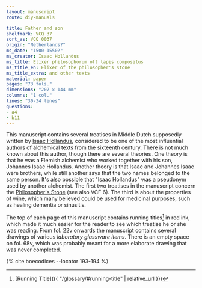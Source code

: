```yaml
---
layout: manuscript
route: diy-manuals

title: Father and son
shelfmark: VCQ 37
sort_as: VCQ 0037
origin: "Netherlands?"
ms_date: "1500-1550?"
ms_creator: Isaac Hollandus
ms_title: Elixer philosophorum oft lapis compositus
ms_title_en: Elixer of the philosopher's stone
ms_title_extra: and other texts
material: paper
pages: "73 fols."
dimensions: "207 x 144 mm"
columns: "1 col."
lines: "30-34 lines"
questions:
- a4
- b11
---
```


This manuscript contains several treatises in Middle Dutch supposedly
written by [Isaac
Hollandus](https://de.wikipedia.org/wiki/Johann_Isaac_Hollandus),
considered to be one of the most influential authors of alchemical texts
from the sixteenth century. There is not much known about this author,
though there are several theories. One theory is that he was a Flemish
alchemist who worked together with his son, Johannes Isaac Hollandus.
Another theory is that Isaac and Johannes Isaac were brothers, while
still another says that the two names belonged to the same person. It's
also possible that "Isaac Hollandus" was a pseudonym used by another
alchemist. The first two treatises in the manuscript concern the
[Philosopher's
Stone](https://en.wikipedia.org/wiki/Philosopher%27s_stone) (see also
VCF 6). The third is about the properties of wine, which many believed
could be used for medicinal purposes, such as healing dementia or
sinusitis.

The top of each page of this manuscript contains running titles[^1] in red
ink, which made it much easier for the reader to see which treatise he
or she was reading. From fol. <span data-fol="22v" class="fref">22v</span> onwards the manuscript contains
several drawings of various *laboratory glassware items*. There is an
empty space on fol. <span data-fol="68v" class="fref">68v</span>, which was probably meant for a more elaborate
drawing that was never completed.

[^1]: [Running Title]({{ "/glossary/#running-title" | relative_url }})

{% cite boecodices --locator 193-194 %}